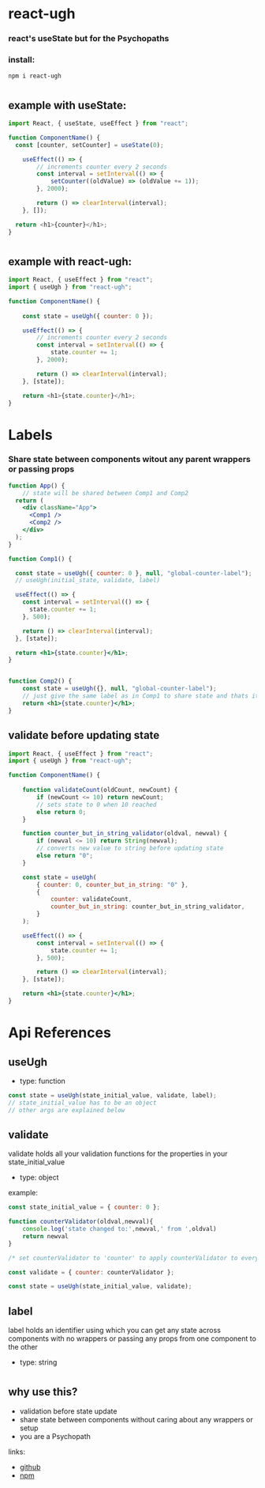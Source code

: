# react-ugh

### react's useState but for the Psychopaths

### install:
```
npm i react-ugh
```
#

## example with useState:
```javascript
import React, { useState, useEffect } from "react";

function ComponentName() {
  const [counter, setCounter] = useState(0);

    useEffect(() => {
        // increments counter every 2 seconds
        const interval = setInterval(() => {
            setCounter((oldValue) => (oldValue += 1));
        }, 2000);

        return () => clearInterval(interval);
    }, []);

  return <h1>{counter}</h1>;
}

```
#

## example with react-ugh:
```javascript
import React, { useEffect } from "react";
import { useUgh } from "react-ugh";

function ComponentName() {
    
    const state = useUgh({ counter: 0 });

    useEffect(() => {
        // increments counter every 2 seconds
        const interval = setInterval(() => {
            state.counter += 1;
        }, 2000);

        return () => clearInterval(interval);
    }, [state]);

    return <h1>{state.counter}</h1>;
}

```
# 

# Labels
### Share state between components witout any parent wrappers or passing props
```jsx
function App() {
    // state will be shared between Comp1 and Comp2
  return (
    <div className="App">
      <Comp1 />
      <Comp2 />
    </div>
  );
}

function Comp1() {

  const state = useUgh({ counter: 0 }, null, "global-counter-label");
  // useUgh(initial_state, validate, label)

  useEffect(() => {
    const interval = setInterval(() => {
      state.counter += 1;
    }, 500);

    return () => clearInterval(interval);
  }, [state]);

  return <h1>{state.counter}</h1>;
}


function Comp2() {
    const state = useUgh({}, null, "global-counter-label");
    // just give the same label as in Comp1 to share state and thats it
    return <h1>{state.counter}</h1>;
}
```

## validate before updating state

```jsx
import React, { useEffect } from "react";
import { useUgh } from "react-ugh";

function ComponentName() {
    
    function validateCount(oldCount, newCount) {
        if (newCount <= 10) return newCount; 
        // sets state to 0 when 10 reached
        else return 0;
    }

    function counter_but_in_string_validator(oldval, newval) {
        if (newval <= 10) return String(newval);
        // converts new value to string before updating state
        else return "0";
    }

    const state = useUgh(
        { counter: 0, counter_but_in_string: "0" },
        {
            counter: validateCount,
            counter_but_in_string: counter_but_in_string_validator,
        }
    );

    useEffect(() => {
        const interval = setInterval(() => {
            state.counter += 1;
        }, 500);

        return () => clearInterval(interval);
    }, [state]);

    return <h1>{state.counter}</h1>;
}

```

# Api References

## useUgh
- type: function

```jsx
const state = useUgh(state_initial_value, validate, label);
// state_initial_value has to be an object
// other args are explained below
```
## validate
validate holds all your validation functions for the properties in your state_initial_value
- type: object

example:
```jsx
const state_initial_value = { counter: 0 };

function counterValidator(oldval,newval){
    console.log('state changed to:',newval,' from ',oldval)
    return newval
}

/* set counterValidator to 'counter' to apply counterValidator to every change that occurs to 'counter' property in ur state */

const validate = { counter: counterValidator };

const state = useUgh(state_initial_value, validate);

```

## label
label holds an identifier using which you can get any state across components with no wrappers or passing any props from one component to the other
- type: string
#
## why use this?
- validation before state update
- share state between components without caring about any wrappers or setup
- you are a Psychopath

links: 
- [github](https://github.com/xrehpicx/react-ugh)
- [npm](https://www.npmjs.com/package/react-ugh)